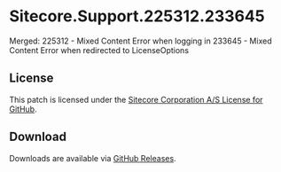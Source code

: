 # Sitecore.Support.225312.233645
Merged:
225312 - Mixed Content Error when logging in
233645 - Mixed Content Error when redirected to LicenseOptions

## License  
This patch is licensed under the [Sitecore Corporation A/S License for GitHub](https://github.com/sitecoresupport/Sitecore.Support.225312.233645/blob/master/LICENSE).  

## Download  
Downloads are available via [GitHub Releases](https://github.com/sitecoresupport/Sitecore.Support.225312.233645/releases).  
